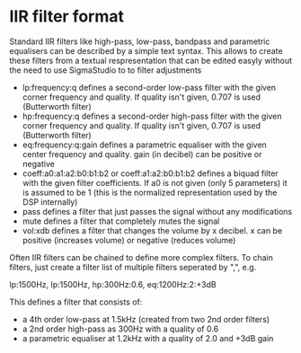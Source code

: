 IIR filter format
=================

Standard IIR filters like high-pass, low-pass, bandpass and parametric 
equalisers can be described by a simple text syntax. This allows to 
create these filters from a textual respresentation that can be edited 
easyly without the need to use SigmaStudio to to filter adjustments 

* lp:frequency:q
  defines a second-order low-pass filter with the given corner frequency
  and quality. If quality isn't given, 0.707 is used (Butterworth filter)
* hp:frequency:q
  defines a second-order high-pass filter with the given corner frequency
  and quality. If quality isn't given, 0.707 is used (Butterworth filter)
* eq:frequency:q:gain
  defines a parametric equaliser with the given center frequency
  and quality. gain (in decibel) can be positive or negative
* coeff:a0:a1:a2:b0:b1:b2 or coeff:a1:a2:b0:b1:b2
  defines a biquad filter with the given filter coefficients. If a0 is
  not given (only 5 parameters) it is assumed to be 1 (this is the 
  normalized representation used by the DSP internally)
* pass
  defines a filter that just passes the signal without any modifications
* mute
  defines a filter that completely mutes the signal
* vol:xdb
  defines a filter that changes the volume by x decibel. x can be
  positive (increases volume) or negative (reduces volume)
  
Often IIR filters can be chained to define more complex filters. To chain 
filters, just create a filter list of multiple filters seperated by ",",
e.g.

lp:1500Hz, lp:1500Hz, hp:300Hz:0.6, eq:1200Hz:2:+3dB

This defines a filter that consists of:
 - a 4th order low-pass at 1.5kHz (created from two 2nd order filters)
 - a 2nd order high-pass as 300Hz with a quality of 0.6
 - a parametric equaliser at 1.2kHz with a quality of 2.0 and +3dB gain  


